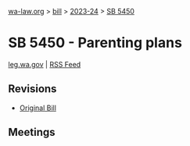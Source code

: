 [wa-law.org](/) > [bill](/bill/) > [2023-24](/bill/2023-24/) > [SB 5450](/bill/2023-24/sb/5450/)

# SB 5450 - Parenting plans
[leg.wa.gov](https://app.leg.wa.gov/billsummary?BillNumber=5450&Year=2023&Initiative=false) | [RSS Feed](./rss.xml)

## Revisions
* [Original Bill](1/)

## Meetings
